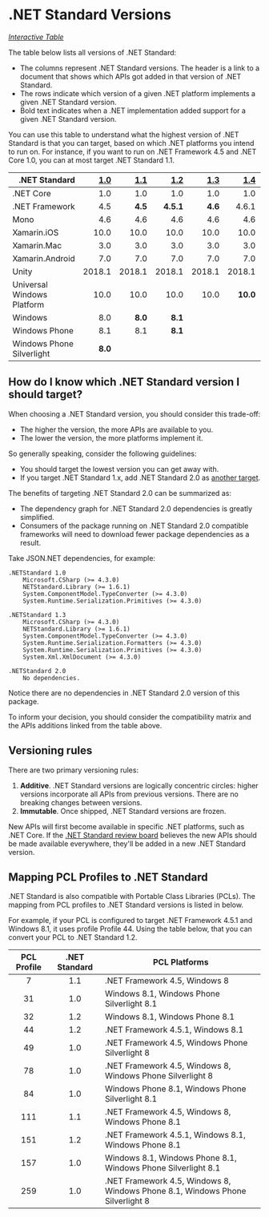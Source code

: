 # .NET Standard Versions

*[Interactive Table](http://immo.landwerth.net/netstandard-versions/#)*

The table below lists all versions of .NET Standard:

* The columns represent .NET Standard versions. The header is a link to a
  document that shows which APIs got added in that version of .NET Standard.
* The rows indicate which version of a given .NET platform implements a given
  .NET Standard version.
* Bold text indicates when a .NET implementation added support for a given .NET
  Standard version.

You can use this table to understand what the highest version of .NET Standard
is that you can target, based on which .NET platforms you intend to run on. For
instance, if you want to run on .NET Framework 4.5 and .NET Core 1.0, you can at
most target .NET Standard 1.1.

|<div align="right">.NET Standard</div>|   [1.0] |   [1.1] |   [1.2] |   [1.3] |   [1.4] |        [1.5] |        [1.6] |        [2.0] |        [2.1] |
|:-------------------------------------|--------:|--------:|--------:|--------:|--------:|-------------:|-------------:|-------------:|-------------:|
|.NET Core                             |    1.0  |    1.0  |  1.0    |    1.0  |    1.0  |   1.0        | **1.0**      | **2.0**      |              |
|.NET Framework                        |    4.5  |  **4.5**|**4.5.1**|  **4.6**|    4.6.1|   4.6.1      |   4.6.1      | **4.6.1**    |              |
|Mono                                  |    4.6  |    4.6  |  4.6    |    4.6  |    4.6  |   4.6        | **4.6**      | **5.4**      |              |
|Xamarin.iOS                           |   10.0  |   10.0  | 10.0    |   10.0  |   10.0  |  10.0        |**10.0**      |**10.14**     |              |
|Xamarin.Mac                           |    3.0  |    3.0  |  3.0    |    3.0  |    3.0  |   3.0        | **3.0**      | **3.8**      |              |
|Xamarin.Android                       |    7.0  |    7.0  |  7.0    |    7.0  |    7.0  |   7.0        | **7.0**      | **8.0**      |              |
|Unity                                 | 2018.1  |  2018.1 |  2018.1 |  2018.1 |  2018.1 |       2018.1 | 2018.1       |**2018.1**    |              |
|Universal Windows Platform            |   10.0  |   10.0  | 10.0    |   10.0  | **10.0**|  10.0.16299  |  10.0.16299  |**10.0.16299**|              |
|Windows                               |    8.0  |  **8.0**|**8.1**  |         |         |              |              |              |              |
|Windows Phone                         |    8.1  |    8.1  |**8.1**  |         |         |              |              |              |              |
|Windows Phone Silverlight             |  **8.0**|         |         |         |         |              |              |              |              |

[1.0]: versions/netstandard1.0.md
[1.1]: versions/netstandard1.1.md
[1.2]: versions/netstandard1.2.md
[1.3]: versions/netstandard1.3.md
[1.4]: versions/netstandard1.4.md
[1.5]: versions/netstandard1.5.md
[1.6]: versions/netstandard1.6.md
[2.0]: versions/netstandard2.0.md
[2.1]: versions/netstandard2.1.md

## How do I know which .NET Standard version I should target?

When choosing a .NET Standard version, you should consider this trade-off:

* The higher the version, the more APIs are available to you.
* The lower the version, the more platforms implement it.

So generally speaking, consider the following guidelines:

* You should target the lowest version you can get away with.
* If you target .NET Standard 1.x, add .NET Standard 2.0 as [another target][multi-target].

The benefits of targeting .NET Standard 2.0 can be summarized as:

* The dependency graph for .NET Standard 2.0 dependencies is greatly simplified.
* Consumers of the package running on .NET Standard 2.0 compatible frameworks
  will need to download fewer package dependencies as a result.

Take JSON.NET dependencies, for example:

    .NETStandard 1.0
        Microsoft.CSharp (>= 4.3.0)
        NETStandard.Library (>= 1.6.1)
        System.ComponentModel.TypeConverter (>= 4.3.0)
        System.Runtime.Serialization.Primitives (>= 4.3.0)

    .NETStandard 1.3
        Microsoft.CSharp (>= 4.3.0)
        NETStandard.Library (>= 1.6.1)
        System.ComponentModel.TypeConverter (>= 4.3.0)
        System.Runtime.Serialization.Formatters (>= 4.3.0)
        System.Runtime.Serialization.Primitives (>= 4.3.0)
        System.Xml.XmlDocument (>= 4.3.0)

    .NETStandard 2.0
        No dependencies.

Notice there are no dependencies in .NET Standard 2.0 version of this package.

To inform your decision, you should consider the compatibility matrix and the
APIs additions linked from the table above.

[multi-target]: https://docs.microsoft.com/en-us/dotnet/standard/frameworks#how-to-specify-target-frameworks

## Versioning rules

There are two primary versioning rules:

1. **Additive**. .NET Standard versions are logically concentric circles: higher
   versions incorporate all APIs from previous versions. There are no breaking
   changes between versions.
2. **Immutable**. Once shipped, .NET Standard versions are frozen.

New APIs will first become available in specific .NET platforms, such as .NET
Core. If the [.NET Standard review board][netstandard-board] believes the new
APIs should be made available everywhere, they'll be added in a new .NET
Standard version.

[netstandard-board]: governance/README.md#review-board

## Mapping PCL Profiles to .NET Standard

.NET Standard is also compatible with Portable Class Libraries (PCLs). The
mapping from PCL profiles to .NET Standard versions is listed in below.

For example, if your PCL is configured to target .NET Framework 4.5.1 and
Windows 8.1, it uses profile Profile 44. Using the table below, that you can
convert your PCL to .NET Standard 1.2.

| PCL Profile | .NET Standard | PCL Platforms
|:-----------:|:-------------:|------------------------------------------------------------------------------
| 7           | 1.1           | .NET Framework 4.5, Windows 8
| 31          | 1.0           | Windows 8.1, Windows Phone Silverlight 8.1
| 32          | 1.2           | Windows 8.1, Windows Phone 8.1
| 44          | 1.2           | .NET Framework 4.5.1, Windows 8.1
| 49          | 1.0           | .NET Framework 4.5, Windows Phone Silverlight 8
| 78          | 1.0           | .NET Framework 4.5, Windows 8, Windows Phone Silverlight 8
| 84          | 1.0           | Windows Phone 8.1, Windows Phone Silverlight 8.1
| 111         | 1.1           | .NET Framework 4.5, Windows 8, Windows Phone 8.1
| 151         | 1.2           | .NET Framework 4.5.1, Windows 8.1, Windows Phone 8.1
| 157         | 1.0           | Windows 8.1, Windows Phone 8.1, Windows Phone Silverlight 8.1
| 259         | 1.0           | .NET Framework 4.5, Windows 8, Windows Phone 8.1, Windows Phone Silverlight 8
